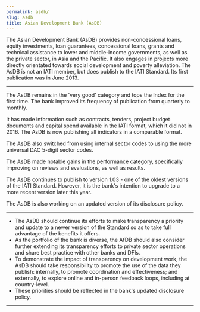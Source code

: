 ```yaml
---
permalink: asdb/
slug: asdb
title: Asian Development Bank (AsDB)
---
```


The Asian Development Bank (AsDB) provides non-concessional loans, equity investments, loan guarantees, concessional loans, grants and technical assistance to lower and middle-income governments, as well as the private sector, in Asia and the Pacific. It also engages in projects more directly orientated towards social development and poverty alleviation. The AsDB is not an IATI member, but does publish to the IATI Standard. Its first publication was in June 2013.

---

The AsDB remains in the 'very good' category and tops the Index for the first time. The bank improved its frequency of publication from quarterly to monthly.

It has made information such as contracts, tenders, project budget documents and capital spend available in the IATI format, which it did not in 2016. The AsDB is now publishing all indicators in a comparable format.

The AsDB also switched from using internal sector codes to using the more universal DAC 5-digit sector codes.

The AsDB made notable gains in the performance category, specifically improving on reviews and evaluations, as well as results.

The AsDB continues to publish to version 1.03 - one of the oldest versions of the IATI Standard. However, it is the bank's intention to upgrade to a more recent version later this year.

The AsDB is also working on an updated version of its disclosure policy.

---

 * The AsDB should continue its efforts to make transparency a priority and update to a newer version of the Standard so as to take full advantage of the benefits it offers.
 * As the portfolio of the bank is diverse, the AfDB should also consider further extending its transparency efforts to private sector operations and share best practice with other banks and DFIs.
 * To demonstrate the impact of transparency on development work, the AsDB should take responsibility to promote the use of the data they publish: internally, to promote coordination and effectiveness; and externally, to explore online and in-person feedback loops, including at country-level.
 * These priorities should be reflected in the bank's updated disclosure policy.

---
